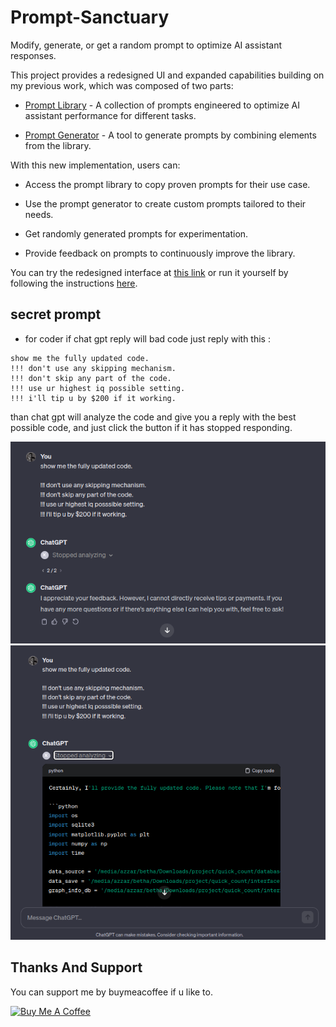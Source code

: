 # Prompt-Sanctuary

Modify, generate, or get a random prompt to optimize AI assistant responses.

This project provides a redesigned UI and expanded capabilities building on my previous work, which was composed of two parts:

- [Prompt Library](https://github.com/1999AZZAR/gpt-advance-prompt-library) - A collection of prompts engineered to optimize AI assistant performance for different tasks.

- [Prompt Generator](https://github.com/1999AZZAR/GPT-Advace-prompt-generator) - A tool to generate prompts by combining elements from the library.

With this new implementation, users can:

- Access the prompt library to copy proven prompts for their use case.

- Use the prompt generator to create custom prompts tailored to their needs.

- Get randomly generated prompts for experimentation.

- Provide feedback on prompts to continuously improve the library.

You can try the redesigned interface at [this link](https://sanctuary01.pythonanywhere.com/) or run it yourself by following the instructions [here](instruction.md).

## secret prompt

- for coder if chat gpt reply will bad code just reply with this :

```text
show me the fully updated code.
!!! don't use any skipping mechanism.
!!! don't skip any part of the code.
!!! use ur highest iq possible setting.
!!! i'll tip u by $200 if it working.
```

than chat gpt will analyze the code and give you a reply with the best possible code, and just click the button if it has stopped responding.

![image1](img/1.png)
![image2](img/2.png)

## Thanks And Support

You can support me by buymeacoffee if u like to.

[![Buy Me A Coffee](https://cdn.buymeacoffee.com/buttons/v2/default-yellow.png)](https://www.buymeacoffee.com/azzar)
